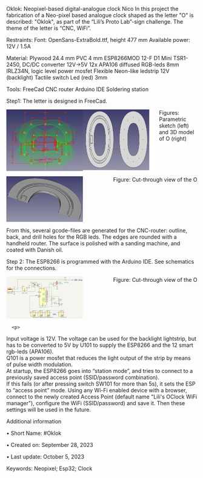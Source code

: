 Oklok: Neopixel-based digital-analogue clock
Nico
In this project the fabrication of a Neo-pixel based analogue clock shaped as the letter "O" is described: "Oklok", as part of the “Lili’s Proto Lab”-sign challenge. The theme of the letter is “CNC, WiFi”.

Restraints:
Font: OpenSans-ExtraBold.ttf, height 477 mm
Available power: 12V / 1.5A
 
Material:
Plywood 24.4 mm 
PVC 4 mm
ESP8266MOD 12-F D1 Mini
TSR1-2450, DC/DC converter 12V->5V
12x APA106 diffused RGB-leds 8mm
IRLZ34N, logic level power mosfet
Flexible Neon-like ledstrip 12V (backlight) 
Tactile switch
Led (red) 3mm
 
Tools:
FreeCad
CNC router
Arduino IDE
Soldering station

Step1:
The letter is designed in FreeCad.
 
<div style="display: flex; justify-content: space-between;">
  <img src="../pictures/8-param.png" alt="Image 1" style="width: 40%;"/>
  <img src="../pictures/8-design.png" alt="Image 1" style="width: 40%;"/>
  <br><figcaption>Figures: Parametric sketch (left) and 3D model of O (right)<figcaption>
</div>
<p></p>
<div style="display: flex; justify-content: space-between;">
  <img src="../pictures/8-cut_through.png" alt="Image 1" style="width: 40%;"/>
  <br><figcaption>Figure: Cut-through view of the O<figcaption>
</div>
<p></p>
From this, several gcode-files are generated for the CNC-router: outline, back, and drill holes for the RGB leds.
The edges are rounded with a handheld router.
The surface is polished with a sanding machine, and coated with Danish oil.
 
Step 2:
The ESP8266 is programmed with the Arduino IDE.
See schematics for the connections.

<div style="display: flex; justify-content: space-between;">
  <img src="../pictures/8-electronic diagram.jpg" alt="Image 1" style="width: 40%;"/>
  <br><figcaption>Figure: Cut-through view of the O<figcaption>
</div>

	  <p>
Input voltage is 12V.
The voltage can be used for the backlight lightstrip, but has to be converted to 5V by U101 to supply the ESP8266 and the 12 smart rgb-leds (APA106).<br>
Q101 is a power mosfet that reduces the light output of the strip by means of pulse width modulation.<br>
At startup, the ESP8266 goes into “station mode”, and tries to connect to a previously saved access point (SSID/password combination).<br>
If this fails (or after pressing switch SW101 for more than 5s), it sets the ESP to “access point” mode. Using any Wi-Fi enabled device with a browser, connect to the newly created Access Point (default name "Lili's OClock WiFi manager"), configure the WiFi (SSID/password) and save it. Then these settings will be used in the future.
</p>
	  
Additional information<br>
	<p>• Short Name: #Oklok</p>
	<p>• Created on: September 28, 2023</p>
	<p>• Last update: October 5, 2023</p>
<p>Keywords: Neopixel; Esp32; Clock</p>
